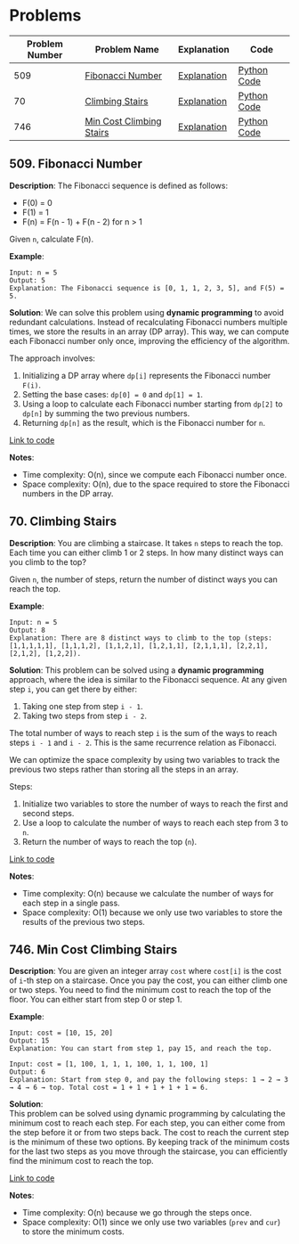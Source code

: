 # Problems

| Problem Number | Problem Name | Explanation | Code |
|----------------|---------------|-------------|--------------|
| 509  | [Fibonacci Number](#509-fibonacci-number) | [Explanation](#509-fibonacci-number) | [Python Code](./509_fibonacci_number.py) |
| 70   | [Climbing Stairs](#70-climbing-stairs) | [Explanation](#70-climbing-stairs) | [Python Code](./070_climbing_stairs.py) |
| 746  | [Min Cost Climbing Stairs](#746-min-cost-climbing-stairs) | [Explanation](#746-min-cost-climbing-stairs) | [Python Code](./746_min_cost_climbing_stairs.py)   |

## 509. Fibonacci Number

**Description**:
The Fibonacci sequence is defined as follows:
- F(0) = 0
- F(1) = 1
- F(n) = F(n - 1) + F(n - 2) for n > 1

Given `n`, calculate F(n).

**Example**:
```plaintext
Input: n = 5
Output: 5
Explanation: The Fibonacci sequence is [0, 1, 1, 2, 3, 5], and F(5) = 5.
```

**Solution**:
We can solve this problem using **dynamic programming** to avoid redundant calculations. Instead of recalculating Fibonacci numbers multiple times, we store the results in an array (DP array). This way, we can compute each Fibonacci number only once, improving the efficiency of the algorithm.

The approach involves:
1. Initializing a DP array where `dp[i]` represents the Fibonacci number `F(i)`.
2. Setting the base cases: `dp[0] = 0` and `dp[1] = 1`.
3. Using a loop to calculate each Fibonacci number starting from `dp[2]` to `dp[n]` by summing the two previous numbers.
4. Returning `dp[n]` as the result, which is the Fibonacci number for `n`.

[Link to code](./509_fibonacci_number.py)

**Notes**:
- Time complexity: O(n), since we compute each Fibonacci number once.
- Space complexity: O(n), due to the space required to store the Fibonacci numbers in the DP array.

## 70. Climbing Stairs

**Description**:
You are climbing a staircase. It takes `n` steps to reach the top. Each time you can either climb 1 or 2 steps. In how many distinct ways can you climb to the top?

Given `n`, the number of steps, return the number of distinct ways you can reach the top.

**Example**:
```plaintext
Input: n = 5
Output: 8
Explanation: There are 8 distinct ways to climb to the top (steps: [1,1,1,1,1], [1,1,1,2], [1,1,2,1], [1,2,1,1], [2,1,1,1], [2,2,1], [2,1,2], [1,2,2]).
```

**Solution**:
This problem can be solved using a **dynamic programming** approach, where the idea is similar to the Fibonacci sequence. At any given step `i`, you can get there by either:
1. Taking one step from step `i - 1`.
2. Taking two steps from step `i - 2`.

The total number of ways to reach step `i` is the sum of the ways to reach steps `i - 1` and `i - 2`. This is the same recurrence relation as Fibonacci.

We can optimize the space complexity by using two variables to track the previous two steps rather than storing all the steps in an array.

Steps:
1. Initialize two variables to store the number of ways to reach the first and second steps.
2. Use a loop to calculate the number of ways to reach each step from 3 to `n`.
3. Return the number of ways to reach the top (`n`).

[Link to code](./070_climbing_stairs.py)

**Notes**:
- Time complexity: O(n) because we calculate the number of ways for each step in a single pass.
- Space complexity: O(1) because we only use two variables to store the results of the previous two steps.

## 746. Min Cost Climbing Stairs

**Description**:
You are given an integer array `cost` where `cost[i]` is the cost of `i`-th step on a staircase. Once you pay the cost, you can either climb one or two steps. You need to find the minimum cost to reach the top of the floor. You can either start from step 0 or step 1.

**Example**:
```plaintext
Input: cost = [10, 15, 20]
Output: 15
Explanation: You can start from step 1, pay 15, and reach the top.

Input: cost = [1, 100, 1, 1, 1, 100, 1, 1, 100, 1]
Output: 6
Explanation: Start from step 0, and pay the following steps: 1 → 2 → 3 → 4 → 6 → top. Total cost = 1 + 1 + 1 + 1 + 1 = 6.
```

**Solution**:  
This problem can be solved using dynamic programming by calculating the minimum cost to reach each step. For each step, you can either come from the step before it or from two steps back. The cost to reach the current step is the minimum of these two options. By keeping track of the minimum costs for the last two steps as you move through the staircase, you can efficiently find the minimum cost to reach the top.

[Link to code](./746_min_cost_climbing_stairs.py)

**Notes**:
- Time complexity: O(n) because we go through the steps once.
- Space complexity: O(1) since we only use two variables (`prev` and `cur`) to store the minimum costs.